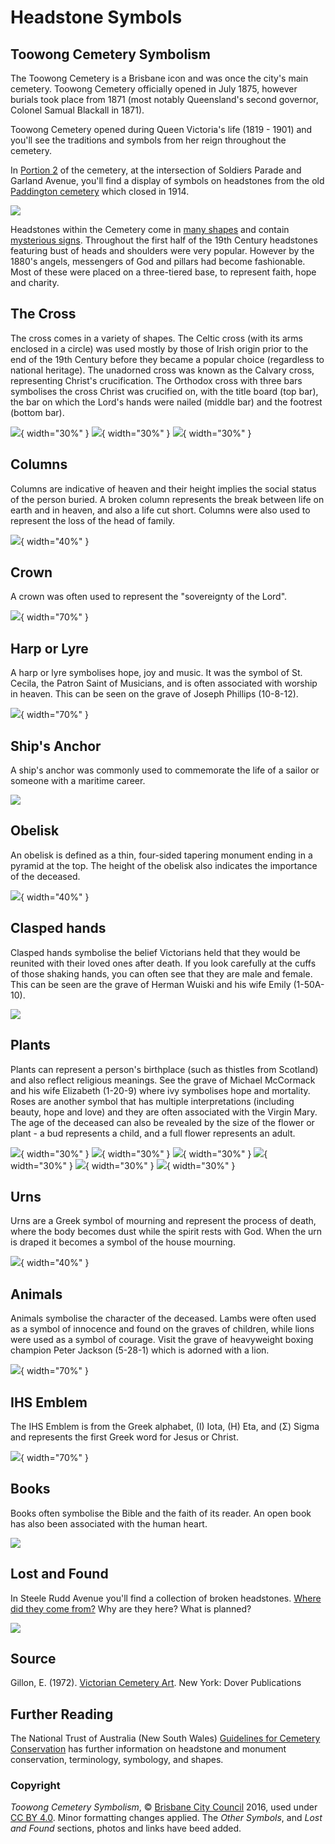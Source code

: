 # Headstone Symbols 

## Toowong Cemetery Symbolism

The Toowong Cemetery is a Brisbane icon and was once the city's main cemetery. Toowong Cemetery officially opened in July 1875, however burials took place from 1871 (most notably Queensland's second governor, Colonel Samual Blackall in 1871).

Toowong Cemetery opened during Queen Victoria's life (1819 - 1901) and you'll see the traditions and symbols from her reign throughout the cemetery.

In [Portion 2](../cemetery/finding-graves.md) of the cemetery, at the intersection of Soldiers Parade and Garland Avenue, you'll find a display of symbols on headstones from the old [Paddington cemetery](https://www.brisbane.qld.gov.au/community-and-safety/community-support/cemeteries/historic-cemeteries/paddington-cemetery) which closed in 1914.

![](../assets/symbolism-display.jpg)

<!-- link to map --> 

Headstones within the Cemetery come in [many shapes](shapes.md) and contain [mysterious signs](signs.md). Throughout the first half of the 19th Century headstones featuring bust of heads and shoulders were very popular. However by the 1880's angels, messengers of God and pillars had become fashionable. Most of these were placed on a three-tiered base, to represent faith, hope and charity. 

## The Cross

The cross comes in a variety of shapes. The Celtic cross (with its arms enclosed in a circle) was used mostly by those of Irish origin prior to the end of the 19th Century before they became a popular choice (regardless to national heritage). The unadorned cross was known as the Calvary cross, representing Christ's crucification. The Orthodox cross with three bars symbolises the cross Christ was crucified on, with the title board (top bar), the bar on which the Lord's hands were nailed (middle bar) and the footrest (bottom bar).

![](../assets/celtic-cross.jpg){ width="30%" } ![](../assets/cross-with-bird-and-flowers.jpg){ width="30%" } ![](../assets/orthodox-cross.jpg){ width="30%" }

## Columns

Columns are indicative of heaven and their height implies the social status of the person buried. A broken column represents the break between life on earth and in heaven, and also a life cut short. Columns were also used to represent the loss of the head of family.

![](../assets/column.jpg){ width="40%" }

## Crown

A crown was often used to represent the "sovereignty of the Lord".

![](../assets/crown.jpg){ width="70%" }
<!-- add caption and grave id -->

## Harp or Lyre

A harp or lyre symbolises hope, joy and music. It was the symbol of St. Cecila, the Patron Saint of Musicians, and is often associated with worship in heaven. This can be seen on the grave of Joseph Phillips (10-8-12).

![](../assets/lyre.jpg){ width="70%" }

## Ship's Anchor

A ship's anchor was commonly used to commemorate the life of a sailor or someone with a maritime career. 

![](../assets/anchor.jpg) 
<!-- add caption and grave id -->

## Obelisk

An obelisk is defined as a thin, four-sided tapering monument ending in a pyramid at the top. The height of the obelisk also indicates the importance of the deceased. 

![](../assets/obelisk.jpg){ width="40%" }
<!-- add caption and grave id -->

## Clasped hands

Clasped hands symbolise the belief Victorians held that they would be reunited with their loved ones after death. If you look carefully at the cuffs of those shaking hands, you can often see that they are male and female. This can be seen are the grave of Herman Wuiski and his wife Emily (1-50A-10).

![](../assets/clasped-hands.jpg) 
<!-- add caption and grave id -->
<!-- get photo of of Herman Wuiski and his wife Emily (1-50A-10) -->

## Plants

Plants can represent a person's birthplace (such as thistles from Scotland) and also reflect religious meanings. See the grave of Michael McCormack and his wife Elizabeth (1-20-9) where ivy symbolises hope and mortality. Roses are another symbol that has multiple interpretations (including beauty, hope and love) and they are often associated with the Virgin Mary. The age of the deceased can also be revealed by the size of the flower or plant - a bud represents a child, and a full flower represents an adult. 

![](../assets/plant.jpg){ width="30%" }  ![](../assets/cross-with-vine.jpg){ width="30%" }  ![](../assets/bud.jpg){ width="30%" } 
![](../assets/thistle.jpg){ width="30%" } ![](../assets/rose.jpg){ width="30%" } ![](../assets/wood-headstone-with-plants.jpg){ width="30%" }

<!-- add caption and grave id -->
<!-- Get photo of Michael McCormack and his wife Elizabeth (1-20-9) -->

## Urns

Urns are a Greek symbol of mourning and represent the process of death, where the body becomes dust while the spirit rests with God. When the urn is draped it becomes a symbol of the house mourning.

![](../assets/draped-urn.jpg){ width="40%" }
<!-- add caption and grave id -->

## Animals

Animals symbolise the character of the deceased. Lambs were often used as a symbol of innocence and found on the graves of children, while lions were used as a symbol of courage. Visit the grave of heavyweight boxing champion Peter Jackson (5-28-1) which is adorned with a lion.

![](../assets/lion.jpg){ width="70%" }
<!-- add caption and grave id -->

## IHS Emblem

The IHS Emblem is from the Greek alphabet, (I) Iota, (H) Eta, and (Σ) Sigma and represents the first Greek word for Jesus or Christ. 

![](../assets/ihs.jpg){ width="70%" }
<!-- add caption and grave id -->

## Books

Books often symbolise the Bible and the faith of its reader. An open book has also been associated with the human heart.

![](../assets/book.jpg) 
<!-- photos --> 
<!-- add caption and grave id -->

<!--
## Other symbols

![](../assets/d-g-bloomfield-headstone.jpg){ width="40%" } 

![](../assets/d-g-bloomfield-headstone.jpg){ width="40%" } 

-->
<!-- 
### Seven pointed star before federation

https://en.wikipedia.org/wiki/Heptagram
-->


## Lost and Found

In Steele Rudd Avenue you'll find a collection of broken headstones. [Where did they come from?](archaeological-digs.md) Why are they here? What is planned? 

![](../assets/lost-and-found.jpg) 
<!-- add caption and grave id -->

## Source

Gillon, E. (1972). [Victorian Cemetery Art][Victorian Cemetery Art]. New York: Dover Publications 

## Further Reading

The National Trust of Australia (New South Wales) [Guidelines for Cemetery Conservation](https://www.nationaltrust.org.au/services/cemetery-conservation/) has further information on headstone and monument conservation, terminology, symbology, and shapes. 

### Copyright

*Toowong Cemetery Symbolism*, © [Brisbane City Council](https://www.brisbane.qld.gov.au) 2016, used under [CC BY 4.0][cc-by]. Minor formatting changes applied. The *Other Symbols*, and *Lost and Found* sections, photos and links have beed added.

<!-- Links -->

[cc-by]: https://creativecommons.org/licenses/by/4.0/  "Creative Commons Attribution 4.0 Licence"
[Victorian Cemetery Art]: http://onesearch.slq.qld.gov.au/primo-explore/fulldisplay?docid=slq_alma21121028210002061&context=L&vid=SLQ&lang=en_US&search_scope=SLQ_PCI_EBSCO&adaptor=Local%20Search%20Engine&tab=all&query=any,contains,Victorian%20Cemetery%20Art "Victorian Cemetery Art in the State Library of Queensland Catalogue"
